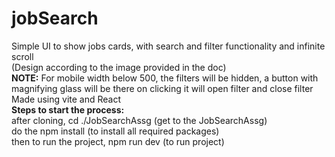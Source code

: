 # jobSearch
Simple UI to show jobs cards, with search and filter functionality and infinite scroll<br/>
(Design according to the image provided in the doc)
<br/>
<b>NOTE:</b> For mobile width below 500, the filters will be hidden, a button with magnifying glass will be there on clicking it will open filter and close filter
<br/>
Made using vite and React
<br/>
<b>Steps to start the process:</b>
<br/>
after cloning, cd ./JobSearchAssg (get to the JobSearchAssg) 
<br/>
do the npm install (to install all required packages)
<br/>
then to run the project, npm run dev (to run project)
